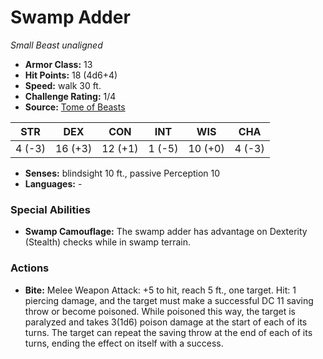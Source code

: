 # Swamp Adder

*Small* *Beast* *unaligned*

- **Armor Class:** 13
- **Hit Points:** 18 (4d6+4)
- **Speed:** walk 30 ft.
- **Challenge Rating:** 1/4
- **Source:** [Tome of Beasts](https://koboldpress.com/kpstore/product/tome-of-beasts-for-5th-edition-print/)

| STR | DEX | CON | INT | WIS | CHA |
| --- | --- | --- | --- | --- | --- |
| 4 (-3) | 16 (+3) | 12 (+1) | 1 (-5) | 10 (+0) | 4 (-3) |

- **Senses:** blindsight 10 ft., passive Perception 10
- **Languages:** -
### Special Abilities
- **Swamp Camouflage:** The swamp adder has advantage on Dexterity (Stealth) checks while in swamp terrain.
### Actions
- **Bite:** Melee Weapon Attack: +5 to hit, reach 5 ft., one target. Hit: 1 piercing damage, and the target must make a successful DC 11 saving throw or become poisoned. While poisoned this way, the target is paralyzed and takes 3(1d6) poison damage at the start of each of its turns. The target can repeat the saving throw at the end of each of its turns, ending the effect on itself with a success.
